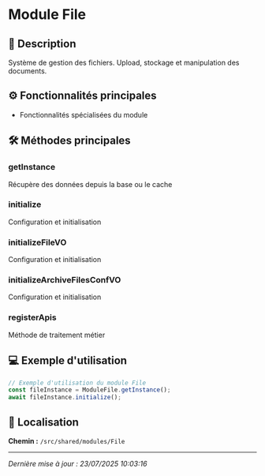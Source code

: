 # Module File

## 📖 Description

Système de gestion des fichiers. Upload, stockage et manipulation des documents.

## ⚙️ Fonctionnalités principales

- Fonctionnalités spécialisées du module



## 🛠️ Méthodes principales

### getInstance
Récupère des données depuis la base ou le cache

### initialize
Configuration et initialisation

### initializeFileVO
Configuration et initialisation

### initializeArchiveFilesConfVO
Configuration et initialisation

### registerApis
Méthode de traitement métier



## 💻 Exemple d'utilisation

```typescript
// Exemple d'utilisation du module File
const fileInstance = ModuleFile.getInstance();
await fileInstance.initialize();
```

## 📍 Localisation

**Chemin :** `/src/shared/modules/File`

---

*Dernière mise à jour : 23/07/2025 10:03:16*
